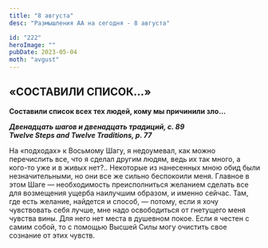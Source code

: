 ```yaml
---
title: "8 августа"
desc: "Размышления АА на сегодня - 8 августа"

id: "222"
heroImage: ""
pubDate: 2023-05-04
moth: "avgust"
---
```


## «СОСТАВИЛИ СПИСОК…»

**Составили список всех тех людей, кому мы причинили зло…**

**_Двенадцать шагов и двенадцать традиций, с. 89  
Twelve Steps and Twelve Traditions, p. 77_**

На «подходах» к Восьмому Шагу, я недоумевал, как можно перечислить все, что я
сделал другим людям, ведь их так много, а кого-то уже и в живых нет?..
Некоторые из нанесенных мною обид были незначительными, но они все же сильно
беспокоили меня. Главное в этом Шаге — необходимость преисполниться желанием
сделать все для возмещения ущерба наилучшим образом, и именно сейчас. Там, где
есть желание, найдется и способ, — потому, если я хочу чувствовать себя лучше,
мне надо освободиться от гнетущего меня чувства вины. Для него нет места в
душевном покое. Если я честен с самим собой, то с помощью Высшей Силы могу
очистить свое сознание от этих чувств.
